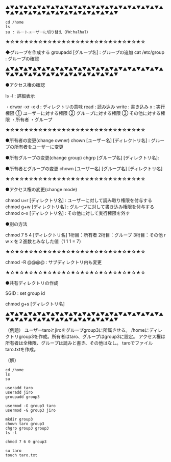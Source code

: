 ▲▼▲▼▲▼▲▼▲▼▲▼▲▼▲▼▲▼▲▼▲▼▲▼▲▼▲▼▲▼▲▼▲▼▲▼▲▼▲▼▲▼▲▼▲▼▲▼▲▼▲▼▲▼▲▼▲▼▲▼
```
cd /home
ls
su : ルートユーザーに切り替え（PW:halhal）
```
★☆★☆★☆★☆★☆★☆★☆★☆★☆★☆★☆★☆★☆★☆★☆

◆グループを作成する
groupadd [グループ名] : グループの追加
cat /etc/group : グループの確認

▲▼▲▼▲▼▲▼▲▼▲▼▲▼▲▼▲▼▲▼▲▼▲▼▲▼▲▼▲▼▲▼▲▼▲▼▲▼▲▼▲▼▲▼▲▼▲▼▲▼▲▼▲▼▲▼▲▼▲▼

●アクセス権の確認

ls -l : 詳細表示

・drwxr -xr -x
   d : ディレクトリの意味
   read : 読み込み
   write : 書き込み
   x : 実行権限
   ① ユーザーに対する権限
   ② グループに対する権限
   ③ その他に対する権限
・所有者
・グループ

★☆★☆★☆★☆★☆★☆★☆★☆★☆★☆★☆★☆★☆★☆★☆

●所有者の変更(change owner)
chown [ユーザー名] [ディレクトリ名] : グループの所有者をユーザーに変更

●所有グループの変更(change group)
chgrp [グループ名] [ディレクトリ名]:

●所有者とグループの変更
chown [ユーザー名] [グループ名] [ディレクトリ名]

★☆★☆★☆★☆★☆★☆★☆★☆★☆★☆★☆★☆★☆★☆★☆

●アクセス権の変更(change mode)

chmod u+r [ディレクトリ名] : ユーザーに対して読み取り権限を付与する
chmod g+w [ディレクトリ名] : グループに対して書き込み権限を付与する
chmod o-x [ディレクトリ名] : その他に対して実行権限を外す

●別の方法

chmod 7 5 4 [ディレクトリ名]
1桁目：所有者
2桁目：グループ
3桁目：その他
r w x を２進数とみなした値（1 1 1 = 7）


★☆★☆★☆★☆★☆★☆★☆★☆★☆★☆★☆★☆★☆★☆★☆

chmod -R @@@@ : サブディレクトリ内も変更

★☆★☆★☆★☆★☆★☆★☆★☆★☆★☆★☆★☆★☆★☆★☆

●共有ディレクトリの作成

SGID : set group id

chmod g+s [ディレクトリ名]

▲▼▲▼▲▼▲▼▲▼▲▼▲▼▲▼▲▼▲▼▲▼▲▼▲▼▲▼▲▼▲▼▲▼▲▼▲▼▲▼▲▼▲▼▲▼▲▼▲▼▲▼▲▼▲▼▲▼▲▼


（例題）
ユーザーtaroとjiroをグループgroup3に所属させる。
/homeにディレクトリgroup3を作成。所有者はtaro、グループはgroup3に設定。
アクセス権は所有者は全権限、グループは読みと書き、その他はなし。
taroでファイルtaro.txtを作成。

（解）
```
cd /home
ls
su

useradd taro
useradd jiro
groupadd group3

usermod -G group3 taro
usermod -G group3 jiro

mkdir group3
chown taro group3
chgrp group3 group3
ls -l

chmod 7 6 0 group3

su taro
touch taro.txt
```
